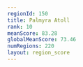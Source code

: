 ```yaml
---
regionId: 150
title: Palmyra Atoll
rank: 10
meanScore: 83.28
globalMeanScore: 73.46
numRegions: 220
layout: region_score
---
```

